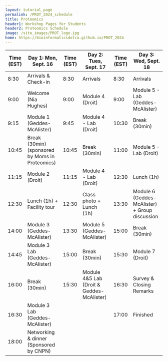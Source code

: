 ```yaml
---
layout: tutorial_page
permalink: /PROT_2024_schedule
title: Proteomics
header1: Workshop Pages for Students
header2: Proteomics Schedule
image: /site_images/PROT_logo.jpg
home: https://bioinformaticsdotca.github.io/PROT_2024
---
```


| Time (EST) | Day 1: Mon, Sept. 16                            | Time (EST) | Day 2: Tues, Sept. 17                     | Time (EST) | Day 3: Wed, Sept. 18                           |
|------------|-------------------------------------------------|------------|-------------------------------------------|------------|------------------------------------------------|
| 8:30       | Arrivals & Check-in                             | 8:30       | Arrivals                                  | 8:30       | Arrivals                                       |
| 9:00       | Welcome (Nia Hughes)                            | 9:00       | Module 4 (Droit)                          | 9:00       | Module 5 - Lab (Geddes-McAlister)              |
| 9:15       | Module 1 (Geddes-McAlister)                     | 9:45       | Module 4 - Lab (Droit)                    | 10:30      | Break (30min)                                  |
| 10:45      | Break (30min) (sponsored by Moms in Proteomics) | 10:45      | Break (30min)                             | 11:00      | Module 5 - Lab (Droit)                         |
| 11:15      | Module 2 (Droit)                                | 11:15      | Module 4 - Lab (Droit)                    | 12:30      | Lunch (1h)                                     |
| 12:30      | Lunch (1h) + Facility tour                      | 12:30      | Class photo + Lunch (1h)                  | 13:30      | Module 6 (Geddes-McAlister) + Group discussion |
| 14:00      | Module 3 (Geddes-McAlister)                     | 13:30      | Module 5 (Geddes-McAlister)               | 15:00      | Break (30min)                                  |
| 14:45      | Module 3 Lab (Geddes-McAlister)                 | 15:00      | Break (30min)                             | 15:30      | Module 7 (Droit)                               |
| 16:00      | Break (30min)                                   | 15:30      | Module 4&5 Lab (Droit & Geddes-McAlister) | 16:30      | Survey & Closing Remarks                       |
| 16:30      | Module 3 Lab (Geddes-McAlister)                 |            |                                           | 17:00      | Finished                                       |
| 18:00      | Networking & dinner (Sponsored by CNPN)         |            |                                           |            |                                                |